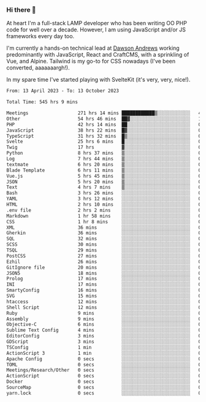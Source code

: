### Hi there 👋

<!--
**JamesNock/JamesNock** is a ✨ _special_ ✨ repository because its `README.md` (this file) appears on your GitHub profile.

Here are some ideas to get you started:

- 🔭 I’m currently working on ...
- 🌱 I’m currently learning ...
- 👯 I’m looking to collaborate on ...
- 🤔 I’m looking for help with ...
- 💬 Ask me about ...
- 📫 How to reach me: ...
- 😄 Pronouns: ...
- ⚡ Fun fact: ...
-->
At heart I'm a full-stack LAMP developer who has been writing OO PHP code for well over a decade. However, I am using JavaScript and/or JS frameworks every day too.

I'm currently a hands-on technical lead at [Dawson Andrews](https://www.dawsonandrews.com/) working predominantly with JavaScript, React and CraftCMS, with a sprinkling of Vue, and Alpine. Tailwind is my go-to for CSS nowadays (I've been converted, aaaaaaargh!).

In my spare time I've started playing with SvelteKit (it's very, very, nice!).

<!--START_SECTION:waka-->

```txt
From: 13 April 2023 - To: 13 October 2023

Total Time: 545 hrs 9 mins

Meetings                  271 hrs 14 mins ████████████▒░░░░░░░░░░░░   49.78 %
Other                     54 hrs 46 mins  ██▓░░░░░░░░░░░░░░░░░░░░░░   10.05 %
PHP                       42 hrs 14 mins  ██░░░░░░░░░░░░░░░░░░░░░░░   07.75 %
JavaScript                38 hrs 22 mins  █▓░░░░░░░░░░░░░░░░░░░░░░░   07.04 %
TypeScript                31 hrs 32 mins  █▒░░░░░░░░░░░░░░░░░░░░░░░   05.79 %
Svelte                    25 hrs 6 mins   █░░░░░░░░░░░░░░░░░░░░░░░░   04.61 %
Twig                      17 hrs          ▓░░░░░░░░░░░░░░░░░░░░░░░░   03.12 %
Python                    8 hrs 37 mins   ▒░░░░░░░░░░░░░░░░░░░░░░░░   01.58 %
Log                       7 hrs 44 mins   ▒░░░░░░░░░░░░░░░░░░░░░░░░   01.42 %
textmate                  6 hrs 20 mins   ▒░░░░░░░░░░░░░░░░░░░░░░░░   01.16 %
Blade Template            6 hrs 11 mins   ▒░░░░░░░░░░░░░░░░░░░░░░░░   01.14 %
Vue.js                    5 hrs 45 mins   ▒░░░░░░░░░░░░░░░░░░░░░░░░   01.06 %
JSON                      5 hrs 20 mins   ▒░░░░░░░░░░░░░░░░░░░░░░░░   00.98 %
Text                      4 hrs 7 mins    ▒░░░░░░░░░░░░░░░░░░░░░░░░   00.76 %
Bash                      3 hrs 26 mins   ░░░░░░░░░░░░░░░░░░░░░░░░░   00.63 %
YAML                      3 hrs 12 mins   ░░░░░░░░░░░░░░░░░░░░░░░░░   00.59 %
HTML                      2 hrs 10 mins   ░░░░░░░░░░░░░░░░░░░░░░░░░   00.40 %
.env file                 2 hrs 2 mins    ░░░░░░░░░░░░░░░░░░░░░░░░░   00.37 %
Markdown                  1 hr 58 mins    ░░░░░░░░░░░░░░░░░░░░░░░░░   00.36 %
CSS                       1 hr 8 mins     ░░░░░░░░░░░░░░░░░░░░░░░░░   00.21 %
XML                       36 mins         ░░░░░░░░░░░░░░░░░░░░░░░░░   00.11 %
Gherkin                   36 mins         ░░░░░░░░░░░░░░░░░░░░░░░░░   00.11 %
SQL                       32 mins         ░░░░░░░░░░░░░░░░░░░░░░░░░   00.10 %
SCSS                      30 mins         ░░░░░░░░░░░░░░░░░░░░░░░░░   00.09 %
TSQL                      29 mins         ░░░░░░░░░░░░░░░░░░░░░░░░░   00.09 %
PostCSS                   27 mins         ░░░░░░░░░░░░░░░░░░░░░░░░░   00.09 %
Ezhil                     26 mins         ░░░░░░░░░░░░░░░░░░░░░░░░░   00.08 %
GitIgnore file            20 mins         ░░░░░░░░░░░░░░░░░░░░░░░░░   00.06 %
JSON5                     18 mins         ░░░░░░░░░░░░░░░░░░░░░░░░░   00.06 %
Prolog                    17 mins         ░░░░░░░░░░░░░░░░░░░░░░░░░   00.05 %
INI                       17 mins         ░░░░░░░░░░░░░░░░░░░░░░░░░   00.05 %
SmartyConfig              16 mins         ░░░░░░░░░░░░░░░░░░░░░░░░░   00.05 %
SVG                       15 mins         ░░░░░░░░░░░░░░░░░░░░░░░░░   00.05 %
htaccess                  12 mins         ░░░░░░░░░░░░░░░░░░░░░░░░░   00.04 %
Shell Script              12 mins         ░░░░░░░░░░░░░░░░░░░░░░░░░   00.04 %
Ruby                      9 mins          ░░░░░░░░░░░░░░░░░░░░░░░░░   00.03 %
Assembly                  9 mins          ░░░░░░░░░░░░░░░░░░░░░░░░░   00.03 %
Objective-C               6 mins          ░░░░░░░░░░░░░░░░░░░░░░░░░   00.02 %
Sublime Text Config       4 mins          ░░░░░░░░░░░░░░░░░░░░░░░░░   00.01 %
EditorConfig              3 mins          ░░░░░░░░░░░░░░░░░░░░░░░░░   00.01 %
GDScript                  3 mins          ░░░░░░░░░░░░░░░░░░░░░░░░░   00.01 %
TSConfig                  1 min           ░░░░░░░░░░░░░░░░░░░░░░░░░   00.00 %
ActionScript 3            1 min           ░░░░░░░░░░░░░░░░░░░░░░░░░   00.00 %
Apache Config             0 secs          ░░░░░░░░░░░░░░░░░░░░░░░░░   00.00 %
TOML                      0 secs          ░░░░░░░░░░░░░░░░░░░░░░░░░   00.00 %
Meetings/Research/Other   0 secs          ░░░░░░░░░░░░░░░░░░░░░░░░░   00.00 %
ActionScript              0 secs          ░░░░░░░░░░░░░░░░░░░░░░░░░   00.00 %
Docker                    0 secs          ░░░░░░░░░░░░░░░░░░░░░░░░░   00.00 %
SourceMap                 0 secs          ░░░░░░░░░░░░░░░░░░░░░░░░░   00.00 %
yarn.lock                 0 secs          ░░░░░░░░░░░░░░░░░░░░░░░░░   00.00 %
```

<!--END_SECTION:waka-->
